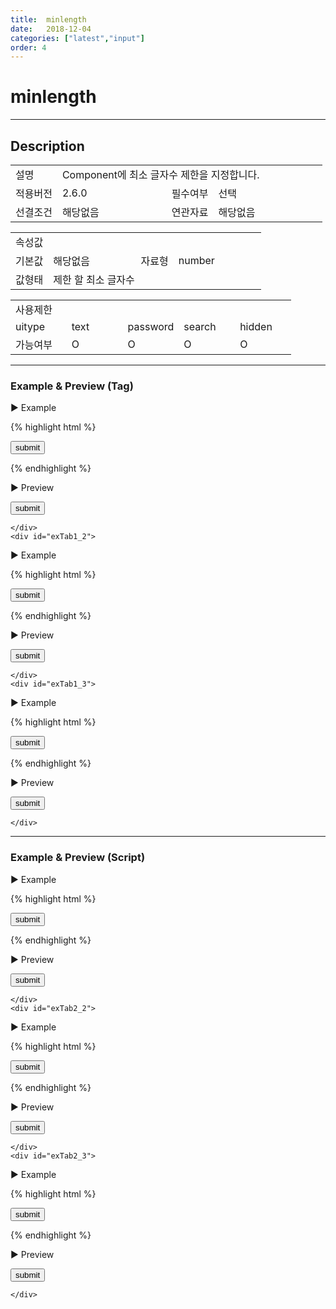 ```yaml
---
title:  minlength
date:   2018-12-04
categories: ["latest","input"]
order: 4
---
```


minlength
===

---

## Description

<table style="width:100%">
    <colgroup>
        <col width="15%"/>
        <col width="35%"/>
        <col width="15%"/>
        <col width="35%"/>
    </colgroup>
    <tr>
        <td class="tdTitle tdBg">설명</td>
        <td colspan="3">Component에 최소 글자수 제한을 지정합니다.</td>
    </tr>
    <tr>
        <td class="tdTitle tdBg">적용버전</td>
        <td>2.6.0</td>
        <td class="tdTitle tdBg">필수여부</td>
        <td>선택</td>
    </tr>
    <tr>
        <td class="tdTitle tdBg">선결조건</td>
        <td>해당없음</td>
        <td class="tdTitle tdBg">연관자료</td>
        <td>해당없음</td>
    </tr>
</table>
<table style="width:100%">
    <colgroup>
        <col width="15%"/>
        <col width="35%"/>
        <col width="15%"/>
        <col width="35%"/>
    </colgroup>
    <tr>
        <td class="tdTitle tdBg tdCenter" colspan="4">속성값</td>
    </tr>
    <tr>
        <td class="tdTitle tdBg">기본값</td>
        <td>해당없음</td>
        <td class="tdTitle tdBg">자료형</td>
        <td>number</td>
    </tr>
    <tr>
        <td class="tdTitle tdBg">값형태</td>
        <td colspan="3">제한 할 최소 글자수</td>
    </tr>
</table>
<table style="width:100%">
    <colgroup>
        <col width="20%"/>
        <col width="20%"/>
        <col width="20%"/>
        <col width="20%"/>
        <col width="20%"/>
    </colgroup>
    <tr>
        <td class="tdTitle tdBg tdCenter" colspan="5">사용제한</td>
    </tr>
    <tr>
        <td class="tdTitle tdBg">uitype</td>
        <td class="tdCenter">text</td>
        <td class="tdCenter">password</td>
        <td class="tdCenter">search</td>
        <td class="tdCenter">hidden</td>
    </tr>
    <tr>
        <td class="tdTitle tdBg">가능여부</td>
        <td class="tdBlue tdCenter">O</td>
        <td class="tdBlue tdCenter">O</td>
        <td class="tdBlue tdCenter">O</td>
        <td class="tdBlue tdCenter">O</td>
    </tr>
</table>

---
### Example & Preview (Tag)

<sbux-tabs id="exTab1" name="exTab1" uitype="normal" title-target-id-array="exTab1_1^exTab1_2^exTab1_3" title-text-array="text^password^search">
</sbux-tabs>
<div class="tab-content">
    <div id="exTab1_1">

▶ Example

{% highlight html %}
<form>
    <sbux-input id="sbIdx1" name="sbTagNm1" uitype="text" minlength="3"></sbux-input>
    <input type="submit" value="submit">
</form>
{% endhighlight %}

<br>

▶ Preview

<form>
    <sbux-input id="sbIdx1" name="sbTagNm1" uitype="text" minlength="3"></sbux-input>
    <input type="submit" value="submit">
</form>

    </div>
    <div id="exTab1_2">

▶ Example

{% highlight html %}
<form>
    <sbux-input id="sbIdx2" name="sbTagNm2" uitype="password" minlength="3"></sbux-input>
    <input type="submit" value="submit">
</form>
{% endhighlight %}

<br>

▶ Preview

<form>
    <sbux-input id="sbIdx2" name="sbTagNm2" uitype="password" minlength="3"></sbux-input>
    <input type="submit" value="submit">
</form>

    </div>
    <div id="exTab1_3">

▶ Example

{% highlight html %}
<form>
    <sbux-input id="sbIdx3" name="sbTagNm3" uitype="search" minlength="3"></sbux-input>
    <input type="submit" value="submit">
</form>
{% endhighlight %}

<br>

▶ Preview

<form>
    <sbux-input id="sbIdx3" name="sbTagNm3" uitype="search" minlength="3"></sbux-input>
    <input type="submit" value="submit">
</form>

    </div>
</div>

---
### Example & Preview (Script)

<sbux-tabs id="exTab2" name="exTab2" uitype="normal" title-target-id-array="exTab2_1^exTab2_2^exTab2_3" title-text-array="text^password^search">
</sbux-tabs>
<div class="tab-content">
    <div id="exTab2_1">

▶ Example

{% highlight html %}
<form>
    <div id="sbArea1"></div>
    <input type="submit" value="submit">
</form>
<script>
    $(document).ready(function(){
        $('#sbArea1').sbInput({
            name : 'sbScriptNm1',
            uitype : 'text',
			minlength : 3
        });
    }); 
</script>
{% endhighlight %}

<br>

▶ Preview 

<form>
    <div id="sbArea1"></div>
    <input type="submit" value="submit">
</form>
<script>
    $(document).ready(function(){
        $('#sbArea1').sbInput({
            name : 'sbScriptNm1',
            uitype : 'text',
			minlength : 3
        });
    }); 
</script>

    </div>
    <div id="exTab2_2">

▶ Example

{% highlight html %}
<form>
    <div id="sbArea2"></div>
    <input type="submit" value="submit">
</form>
<script>
    $(document).ready(function(){
        $('#sbArea2').sbInput({
            name : 'sbScriptNm2',
            uitype : 'password',
			minlength : 3
        });
    }); 
</script>
{% endhighlight %}

<br>

▶ Preview 

<form>
    <div id="sbArea2"></div>
    <input type="submit" value="submit">
</form>
<script>
    $(document).ready(function(){
        $('#sbArea2').sbInput({
            name : 'sbScriptNm2',
            uitype : 'password',
			minlength : 3
        });
    }); 
</script>

    </div>
    <div id="exTab2_3">

▶ Example

{% highlight html %}
<form>
    <div id="sbArea3"></div>
    <input type="submit" value="submit">
</form>
<script>
    $(document).ready(function(){
        $('#sbArea3').sbInput({
            name : 'sbScriptNm3',
            uitype : 'search',
			minlength : 3
        });
    }); 
</script>
{% endhighlight %}

<br>

▶ Preview 

<form>
    <div id="sbArea3"></div>
    <input type="submit" value="submit">
</form>
<script>
    $(document).ready(function(){
        $('#sbArea3').sbInput({
            name : 'sbScriptNm3',
            uitype : 'search',
			minlength : 3
        });
    }); 
</script>

    </div>
</div>